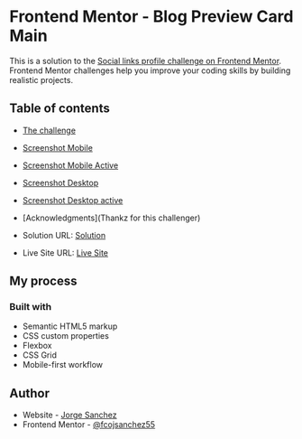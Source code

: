 # Frontend Mentor - Blog Preview Card Main

This is a solution to the [Social links profile challenge on Frontend Mentor](https://www.frontendmentor.io/challenges/faq-accordion-wyfFdeBwBz). Frontend Mentor challenges help you improve your coding skills by building realistic projects. 

## Table of contents
  - [The challenge](https://www.frontendmentor.io/challenges/blog-preview-card-ckPaj01IcS)
  - [Screenshot Mobile](/screenshot/mobile.png)
  - [Screenshot Mobile Active](/screenshot/mobile-active.png)
  - [Screenshot Desktop](/screenshot/desktop.png)
  - [Screenshot Desktop active](/screenshot/desktop-active.png)
- [Acknowledgments](Thankz for this challenger)


- Solution URL: [Solution](https://www.frontendmentor.io/solutions/css-flexbox-42iuPsRZiv)
- Live Site URL: [Live Site](https://blog-preview-card-jorge.netlify.app/)

## My process

### Built with

- Semantic HTML5 markup
- CSS custom properties
- Flexbox
- CSS Grid
- Mobile-first workflow

## Author

- Website - [Jorge Sanchez](https://www.instagram.com/sanchezetto)
- Frontend Mentor - [@fcojsanchez55](https://www.frontendmentor.io/profile/fcojsanchez55)

